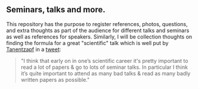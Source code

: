 Seminars, talks and more.
---

This repository has the purpose to register references, photos, questions,
and extra thoughts as part of the audience for different talks and seminars as well as 
references for speakers. Similarly, I will be collection thoughts on finding 
the formula for a great "scientific" talk which is well put by [Tanentzapf](http://www.tanentzapf-lab.com)
in a [tweet](https://twitter.com/TanentzapfLab/status/1184371699057188864):
> "I think that early on in one’s scientific career it's pretty important to read a lot of papers & go to lots of seminar talks. In particular I think it’s quite important to attend as many bad talks & read as many badly written papers as possible."


